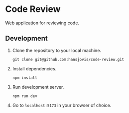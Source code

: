 # Code Review
Web application for reviewing code.

## Development
1. Clone the repository to your local machine.
   ```
   git clone git@github.com:hansjovis/code-review.git
   ```
2. Install dependencies.
   ```
   npm install
   ```
3. Run development server.
   ```
   npm run dev
   ```
4. Go to `localhost:5173` in your browser of choice.